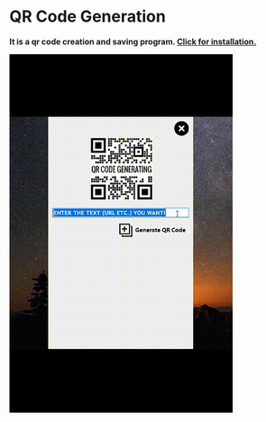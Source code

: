 # QR Code Generation

**It is a qr code creation and saving program. [Click for installation.](https://github.com/furkankapukayaa/QRCodeGeneration/blob/main/QRCODEGENERATING.msi)** <br>

<img src="QRCode.gif">
